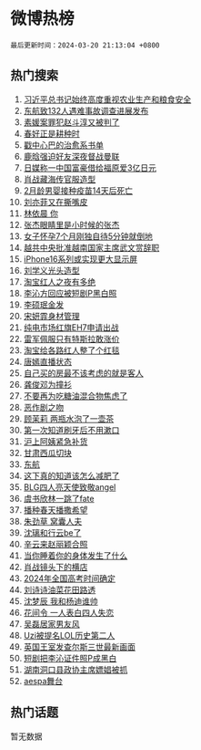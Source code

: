 # 微博热榜

`最后更新时间：2024-03-20 21:13:04 +0800`

## 热门搜索

1. [习近平总书记始终高度重视农业生产和粮食安全](https://m.weibo.cn/search?containerid=100103type%3D1%26t%3D10%26q%3D%23%E4%B9%A0%E8%BF%91%E5%B9%B3%E6%80%BB%E4%B9%A6%E8%AE%B0%E5%A7%8B%E7%BB%88%E9%AB%98%E5%BA%A6%E9%87%8D%E8%A7%86%E5%86%9C%E4%B8%9A%E7%94%9F%E4%BA%A7%E5%92%8C%E7%B2%AE%E9%A3%9F%E5%AE%89%E5%85%A8%23&stream_entry_id=51&isnewpage=1&extparam=seat%3D1%26stream_entry_id%3D51%26dgr%3D0%26pos%3D0%26c_type%3D51%26filter_type%3Drealtimehot%26q%3D%2523%25E4%25B9%25A0%25E8%25BF%2591%25E5%25B9%25B3%25E6%2580%25BB%25E4%25B9%25A6%25E8%25AE%25B0%25E5%25A7%258B%25E7%25BB%2588%25E9%25AB%2598%25E5%25BA%25A6%25E9%2587%258D%25E8%25A7%2586%25E5%2586%259C%25E4%25B8%259A%25E7%2594%259F%25E4%25BA%25A7%25E5%2592%258C%25E7%25B2%25AE%25E9%25A3%259F%25E5%25AE%2589%25E5%2585%25A8%2523%26cate%3D10103%26display_time%3D1710940382%26pre_seqid%3D17109403828300037797)
1. [东航致132人遇难事故调查进展发布](https://m.weibo.cn/search?containerid=100103type%3D1%26t%3D10%26q%3D%23%E4%B8%9C%E8%88%AA%E8%87%B4132%E4%BA%BA%E9%81%87%E9%9A%BE%E4%BA%8B%E6%95%85%E8%B0%83%E6%9F%A5%E8%BF%9B%E5%B1%95%E5%8F%91%E5%B8%83%23&stream_entry_id=31&isnewpage=1&extparam=seat%3D1%26stream_entry_id%3D31%26lcate%3D5001%26pos%3D0%26filter_type%3Drealtimehot%26realpos%3D1%26q%3D%2523%25E4%25B8%259C%25E8%2588%25AA%25E8%2587%25B4132%25E4%25BA%25BA%25E9%2581%2587%25E9%259A%25BE%25E4%25BA%258B%25E6%2595%2585%25E8%25B0%2583%25E6%259F%25A5%25E8%25BF%259B%25E5%25B1%2595%25E5%258F%2591%25E5%25B8%2583%2523%26dgr%3D0%26band_rank%3D1%26c_type%3D31%26flag%3D2%26cate%3D5001%26display_time%3D1710940382%26pre_seqid%3D17109403828300037797)
1. [素媛案罪犯赵斗淳又被判了](https://m.weibo.cn/search?containerid=100103type%3D1%26t%3D10%26q%3D%23%E7%B4%A0%E5%AA%9B%E6%A1%88%E7%BD%AA%E7%8A%AF%E8%B5%B5%E6%96%97%E6%B7%B3%E5%8F%88%E8%A2%AB%E5%88%A4%E4%BA%86%23&stream_entry_id=31&isnewpage=1&extparam=seat%3D1%26stream_entry_id%3D31%26lcate%3D5001%26pos%3D1%26filter_type%3Drealtimehot%26realpos%3D2%26q%3D%2523%25E7%25B4%25A0%25E5%25AA%259B%25E6%25A1%2588%25E7%25BD%25AA%25E7%258A%25AF%25E8%25B5%25B5%25E6%2596%2597%25E6%25B7%25B3%25E5%258F%2588%25E8%25A2%25AB%25E5%2588%25A4%25E4%25BA%2586%2523%26dgr%3D0%26band_rank%3D2%26c_type%3D31%26flag%3D2%26cate%3D5001%26display_time%3D1710940382%26pre_seqid%3D17109403828300037797)
1. [春好正是耕种时](https://m.weibo.cn/search?containerid=100103type%3D1%26t%3D10%26q%3D%23%E6%98%A5%E5%A5%BD%E6%AD%A3%E6%98%AF%E8%80%95%E7%A7%8D%E6%97%B6%23&stream_entry_id=31&isnewpage=1&extparam=seat%3D1%26stream_entry_id%3D31%26lcate%3D5001%26pos%3D2%26filter_type%3Drealtimehot%26realpos%3D3%26q%3D%2523%25E6%2598%25A5%25E5%25A5%25BD%25E6%25AD%25A3%25E6%2598%25AF%25E8%2580%2595%25E7%25A7%258D%25E6%2597%25B6%2523%26dgr%3D0%26band_rank%3D3%26c_type%3D31%26flag%3D1%26cate%3D5001%26display_time%3D1710940382%26pre_seqid%3D17109403828300037797)
1. [戳中心巴的治愈系书单](https://m.weibo.cn/search?containerid=100103type%3D1%26t%3D10%26q%3D%23%E6%88%B3%E4%B8%AD%E5%BF%83%E5%B7%B4%E7%9A%84%E6%B2%BB%E6%84%88%E7%B3%BB%E4%B9%A6%E5%8D%95%23&stream_entry_id=31&isnewpage=1&extparam=seat%3D1%26stream_entry_id%3D31%26lcate%3D5001%26pos%3D3%26filter_type%3Drealtimehot%26q%3D%2523%25E6%2588%25B3%25E4%25B8%25AD%25E5%25BF%2583%25E5%25B7%25B4%25E7%259A%2584%25E6%25B2%25BB%25E6%2584%2588%25E7%25B3%25BB%25E4%25B9%25A6%25E5%258D%2595%2523%26dgr%3D0%26adid%3D227682%26band_rank%3D4%26c_type%3D31%26is_ad_pos%3D1%26cate%3D5001%26display_time%3D1710940382%26pre_seqid%3D17109403828300037797)
1. [鹿晗强迫好友深夜督战曼联](https://m.weibo.cn/search?containerid=100103type%3D1%26t%3D10%26q%3D%E9%B9%BF%E6%99%97%E5%BC%BA%E8%BF%AB%E5%A5%BD%E5%8F%8B%E6%B7%B1%E5%A4%9C%E7%9D%A3%E6%88%98%E6%9B%BC%E8%81%94&stream_entry_id=31&isnewpage=1&extparam=seat%3D1%26stream_entry_id%3D31%26lcate%3D5001%26pos%3D4%26filter_type%3Drealtimehot%26realpos%3D4%26q%3D%25E9%25B9%25BF%25E6%2599%2597%25E5%25BC%25BA%25E8%25BF%25AB%25E5%25A5%25BD%25E5%258F%258B%25E6%25B7%25B1%25E5%25A4%259C%25E7%259D%25A3%25E6%2588%2598%25E6%259B%25BC%25E8%2581%2594%26dgr%3D0%26band_rank%3D4%26c_type%3D31%26flag%3D1%26cate%3D5001%26display_time%3D1710940382%26pre_seqid%3D17109403828300037797)
1. [日媒称一中国富豪借给福原爱3亿日元](https://m.weibo.cn/search?containerid=100103type%3D1%26t%3D10%26q%3D%23%E6%97%A5%E5%AA%92%E7%A7%B0%E4%B8%80%E4%B8%AD%E5%9B%BD%E5%AF%8C%E8%B1%AA%E5%80%9F%E7%BB%99%E7%A6%8F%E5%8E%9F%E7%88%B13%E4%BA%BF%E6%97%A5%E5%85%83%23&stream_entry_id=31&isnewpage=1&extparam=seat%3D1%26stream_entry_id%3D31%26lcate%3D5001%26pos%3D5%26filter_type%3Drealtimehot%26realpos%3D5%26q%3D%2523%25E6%2597%25A5%25E5%25AA%2592%25E7%25A7%25B0%25E4%25B8%2580%25E4%25B8%25AD%25E5%259B%25BD%25E5%25AF%258C%25E8%25B1%25AA%25E5%2580%259F%25E7%25BB%2599%25E7%25A6%258F%25E5%258E%259F%25E7%2588%25B13%25E4%25BA%25BF%25E6%2597%25A5%25E5%2585%2583%2523%26dgr%3D0%26band_rank%3D5%26c_type%3D31%26flag%3D1%26cate%3D5001%26display_time%3D1710940382%26pre_seqid%3D17109403828300037797)
1. [肖战藏海传官服造型](https://m.weibo.cn/search?containerid=100103type%3D1%26t%3D10%26q%3D%23%E8%82%96%E6%88%98%E8%97%8F%E6%B5%B7%E4%BC%A0%E5%AE%98%E6%9C%8D%E9%80%A0%E5%9E%8B%23&stream_entry_id=31&isnewpage=1&extparam=seat%3D1%26stream_entry_id%3D31%26lcate%3D5001%26pos%3D6%26filter_type%3Drealtimehot%26realpos%3D6%26q%3D%2523%25E8%2582%2596%25E6%2588%2598%25E8%2597%258F%25E6%25B5%25B7%25E4%25BC%25A0%25E5%25AE%2598%25E6%259C%258D%25E9%2580%25A0%25E5%259E%258B%2523%26dgr%3D0%26band_rank%3D6%26c_type%3D31%26flag%3D1%26cate%3D5001%26display_time%3D1710940382%26pre_seqid%3D17109403828300037797)
1. [2月龄男婴接种疫苗14天后死亡](https://m.weibo.cn/search?containerid=100103type%3D1%26t%3D10%26q%3D%232%E6%9C%88%E9%BE%84%E7%94%B7%E5%A9%B4%E6%8E%A5%E7%A7%8D%E7%96%AB%E8%8B%9714%E5%A4%A9%E5%90%8E%E6%AD%BB%E4%BA%A1%23&stream_entry_id=31&isnewpage=1&extparam=seat%3D1%26stream_entry_id%3D31%26lcate%3D5001%26pos%3D7%26filter_type%3Drealtimehot%26realpos%3D7%26q%3D%25232%25E6%259C%2588%25E9%25BE%2584%25E7%2594%25B7%25E5%25A9%25B4%25E6%258E%25A5%25E7%25A7%258D%25E7%2596%25AB%25E8%258B%259714%25E5%25A4%25A9%25E5%2590%258E%25E6%25AD%25BB%25E4%25BA%25A1%2523%26dgr%3D0%26band_rank%3D7%26c_type%3D31%26flag%3D1%26cate%3D5001%26display_time%3D1710940382%26pre_seqid%3D17109403828300037797)
1. [刘亦菲又在撕嘴皮](https://m.weibo.cn/search?containerid=100103type%3D1%26t%3D10%26q%3D%23%E5%88%98%E4%BA%A6%E8%8F%B2%E5%8F%88%E5%9C%A8%E6%92%95%E5%98%B4%E7%9A%AE%23&stream_entry_id=31&isnewpage=1&extparam=seat%3D1%26stream_entry_id%3D31%26lcate%3D5001%26pos%3D8%26filter_type%3Drealtimehot%26realpos%3D8%26q%3D%2523%25E5%2588%2598%25E4%25BA%25A6%25E8%258F%25B2%25E5%258F%2588%25E5%259C%25A8%25E6%2592%2595%25E5%2598%25B4%25E7%259A%25AE%2523%26dgr%3D0%26band_rank%3D8%26c_type%3D31%26flag%3D1%26cate%3D5001%26display_time%3D1710940382%26pre_seqid%3D17109403828300037797)
1. [林依晨 你](https://m.weibo.cn/search?containerid=100103type%3D1%26t%3D10%26q%3D%E6%9E%97%E4%BE%9D%E6%99%A8+%E4%BD%A0&stream_entry_id=31&isnewpage=1&extparam=seat%3D1%26stream_entry_id%3D31%26lcate%3D5001%26pos%3D9%26filter_type%3Drealtimehot%26realpos%3D9%26q%3D%25E6%259E%2597%25E4%25BE%259D%25E6%2599%25A8%2520%25E4%25BD%25A0%26dgr%3D0%26band_rank%3D9%26c_type%3D31%26flag%3D2%26cate%3D5001%26display_time%3D1710940382%26pre_seqid%3D17109403828300037797)
1. [张杰眼睛里是小时候的张杰](https://m.weibo.cn/search?containerid=100103type%3D1%26t%3D10%26q%3D%23%E5%BC%A0%E6%9D%B0%E7%9C%BC%E7%9D%9B%E9%87%8C%E6%98%AF%E5%B0%8F%E6%97%B6%E5%80%99%E7%9A%84%E5%BC%A0%E6%9D%B0%23&stream_entry_id=31&isnewpage=1&extparam=seat%3D1%26stream_entry_id%3D31%26lcate%3D5001%26pos%3D10%26filter_type%3Drealtimehot%26realpos%3D10%26q%3D%2523%25E5%25BC%25A0%25E6%259D%25B0%25E7%259C%25BC%25E7%259D%259B%25E9%2587%258C%25E6%2598%25AF%25E5%25B0%258F%25E6%2597%25B6%25E5%2580%2599%25E7%259A%2584%25E5%25BC%25A0%25E6%259D%25B0%2523%26dgr%3D0%26band_rank%3D10%26c_type%3D31%26flag%3D1%26cate%3D5001%26display_time%3D1710940382%26pre_seqid%3D17109403828300037797)
1. [女子怀孕7个月刚独自待5分钟就倒地](https://m.weibo.cn/search?containerid=100103type%3D1%26t%3D10%26q%3D%23%E5%A5%B3%E5%AD%90%E6%80%80%E5%AD%957%E4%B8%AA%E6%9C%88%E5%88%9A%E7%8B%AC%E8%87%AA%E5%BE%855%E5%88%86%E9%92%9F%E5%B0%B1%E5%80%92%E5%9C%B0%23&stream_entry_id=31&isnewpage=1&extparam=seat%3D1%26stream_entry_id%3D31%26lcate%3D5001%26pos%3D11%26filter_type%3Drealtimehot%26realpos%3D11%26q%3D%2523%25E5%25A5%25B3%25E5%25AD%2590%25E6%2580%2580%25E5%25AD%25957%25E4%25B8%25AA%25E6%259C%2588%25E5%2588%259A%25E7%258B%25AC%25E8%2587%25AA%25E5%25BE%25855%25E5%2588%2586%25E9%2592%259F%25E5%25B0%25B1%25E5%2580%2592%25E5%259C%25B0%2523%26dgr%3D0%26band_rank%3D11%26c_type%3D31%26flag%3D1%26cate%3D5001%26display_time%3D1710940382%26pre_seqid%3D17109403828300037797)
1. [越共中央批准越南国家主席武文赏辞职](https://m.weibo.cn/search?containerid=100103type%3D1%26t%3D10%26q%3D%23%E8%B6%8A%E5%85%B1%E4%B8%AD%E5%A4%AE%E6%89%B9%E5%87%86%E8%B6%8A%E5%8D%97%E5%9B%BD%E5%AE%B6%E4%B8%BB%E5%B8%AD%E6%AD%A6%E6%96%87%E8%B5%8F%E8%BE%9E%E8%81%8C%23&stream_entry_id=31&isnewpage=1&extparam=seat%3D1%26stream_entry_id%3D31%26lcate%3D5001%26pos%3D12%26filter_type%3Drealtimehot%26realpos%3D12%26q%3D%2523%25E8%25B6%258A%25E5%2585%25B1%25E4%25B8%25AD%25E5%25A4%25AE%25E6%2589%25B9%25E5%2587%2586%25E8%25B6%258A%25E5%258D%2597%25E5%259B%25BD%25E5%25AE%25B6%25E4%25B8%25BB%25E5%25B8%25AD%25E6%25AD%25A6%25E6%2596%2587%25E8%25B5%258F%25E8%25BE%259E%25E8%2581%258C%2523%26dgr%3D0%26band_rank%3D12%26c_type%3D31%26flag%3D0%26cate%3D5001%26display_time%3D1710940382%26pre_seqid%3D17109403828300037797)
1. [iPhone16系列或实现更大显示屏](https://m.weibo.cn/search?containerid=100103type%3D1%26t%3D10%26q%3D%23iPhone16%E7%B3%BB%E5%88%97%E6%88%96%E5%AE%9E%E7%8E%B0%E6%9B%B4%E5%A4%A7%E6%98%BE%E7%A4%BA%E5%B1%8F%23&stream_entry_id=31&isnewpage=1&extparam=seat%3D1%26stream_entry_id%3D31%26lcate%3D5001%26pos%3D13%26filter_type%3Drealtimehot%26realpos%3D13%26q%3D%2523iPhone16%25E7%25B3%25BB%25E5%2588%2597%25E6%2588%2596%25E5%25AE%259E%25E7%258E%25B0%25E6%259B%25B4%25E5%25A4%25A7%25E6%2598%25BE%25E7%25A4%25BA%25E5%25B1%258F%2523%26dgr%3D0%26band_rank%3D13%26c_type%3D31%26flag%3D0%26cate%3D5001%26display_time%3D1710940382%26pre_seqid%3D17109403828300037797)
1. [刘学义光头造型](https://m.weibo.cn/search?containerid=100103type%3D1%26t%3D10%26q%3D%E5%88%98%E5%AD%A6%E4%B9%89%E5%85%89%E5%A4%B4%E9%80%A0%E5%9E%8B&stream_entry_id=31&isnewpage=1&extparam=seat%3D1%26stream_entry_id%3D31%26lcate%3D5001%26pos%3D14%26filter_type%3Drealtimehot%26realpos%3D14%26q%3D%25E5%2588%2598%25E5%25AD%25A6%25E4%25B9%2589%25E5%2585%2589%25E5%25A4%25B4%25E9%2580%25A0%25E5%259E%258B%26dgr%3D0%26band_rank%3D14%26c_type%3D31%26flag%3D1%26cate%3D5001%26display_time%3D1710940382%26pre_seqid%3D17109403828300037797)
1. [淘宝红人之夜有多绝](https://m.weibo.cn/search?containerid=100103type%3D1%26t%3D10%26q%3D%23%E6%B7%98%E5%AE%9D%E7%BA%A2%E4%BA%BA%E4%B9%8B%E5%A4%9C%E6%9C%89%E5%A4%9A%E7%BB%9D%23&stream_entry_id=31&isnewpage=1&extparam=seat%3D1%26stream_entry_id%3D31%26lcate%3D5001%26pos%3D15%26filter_type%3Drealtimehot%26realpos%3D15%26q%3D%2523%25E6%25B7%2598%25E5%25AE%259D%25E7%25BA%25A2%25E4%25BA%25BA%25E4%25B9%258B%25E5%25A4%259C%25E6%259C%2589%25E5%25A4%259A%25E7%25BB%259D%2523%26dgr%3D0%26adid%3D227715%26band_rank%3D15%26c_type%3D31%26flag%3D0%26cate%3D5001%26display_time%3D1710940382%26pre_seqid%3D17109403828300037797)
1. [李沁方回应被短剧P黑白照](https://m.weibo.cn/search?containerid=100103type%3D1%26t%3D10%26q%3D%23%E6%9D%8E%E6%B2%81%E6%96%B9%E5%9B%9E%E5%BA%94%E8%A2%AB%E7%9F%AD%E5%89%A7P%E9%BB%91%E7%99%BD%E7%85%A7%23&stream_entry_id=31&isnewpage=1&extparam=seat%3D1%26stream_entry_id%3D31%26lcate%3D5001%26pos%3D16%26filter_type%3Drealtimehot%26realpos%3D16%26q%3D%2523%25E6%259D%258E%25E6%25B2%2581%25E6%2596%25B9%25E5%259B%259E%25E5%25BA%2594%25E8%25A2%25AB%25E7%259F%25AD%25E5%2589%25A7P%25E9%25BB%2591%25E7%2599%25BD%25E7%2585%25A7%2523%26dgr%3D0%26band_rank%3D16%26c_type%3D31%26flag%3D2%26cate%3D5001%26display_time%3D1710940382%26pre_seqid%3D17109403828300037797)
1. [李硕珉金发](https://m.weibo.cn/search?containerid=100103type%3D1%26t%3D10%26q%3D%E6%9D%8E%E7%A1%95%E7%8F%89%E9%87%91%E5%8F%91&stream_entry_id=31&isnewpage=1&extparam=seat%3D1%26stream_entry_id%3D31%26lcate%3D5001%26pos%3D17%26filter_type%3Drealtimehot%26realpos%3D17%26q%3D%25E6%259D%258E%25E7%25A1%2595%25E7%258F%2589%25E9%2587%2591%25E5%258F%2591%26dgr%3D0%26band_rank%3D17%26c_type%3D31%26flag%3D1%26cate%3D5001%26display_time%3D1710940382%26pre_seqid%3D17109403828300037797)
1. [宋妍霏身材管理](https://m.weibo.cn/search?containerid=100103type%3D1%26t%3D10%26q%3D%23%E5%AE%8B%E5%A6%8D%E9%9C%8F%E8%BA%AB%E6%9D%90%E7%AE%A1%E7%90%86%23&stream_entry_id=31&isnewpage=1&extparam=seat%3D1%26stream_entry_id%3D31%26lcate%3D5001%26pos%3D18%26filter_type%3Drealtimehot%26realpos%3D18%26q%3D%2523%25E5%25AE%258B%25E5%25A6%258D%25E9%259C%258F%25E8%25BA%25AB%25E6%259D%2590%25E7%25AE%25A1%25E7%2590%2586%2523%26dgr%3D0%26band_rank%3D18%26c_type%3D31%26flag%3D1%26cate%3D5001%26display_time%3D1710940382%26pre_seqid%3D17109403828300037797)
1. [纯电市场红旗EH7申请出战](https://m.weibo.cn/search?containerid=100103type%3D1%26t%3D10%26q%3D%23%E7%BA%AF%E7%94%B5%E5%B8%82%E5%9C%BA%E7%BA%A2%E6%97%97EH7%E7%94%B3%E8%AF%B7%E5%87%BA%E6%88%98%23&stream_entry_id=31&isnewpage=1&extparam=seat%3D1%26stream_entry_id%3D31%26lcate%3D5001%26pos%3D19%26filter_type%3Drealtimehot%26realpos%3D19%26q%3D%2523%25E7%25BA%25AF%25E7%2594%25B5%25E5%25B8%2582%25E5%259C%25BA%25E7%25BA%25A2%25E6%2597%2597EH7%25E7%2594%25B3%25E8%25AF%25B7%25E5%2587%25BA%25E6%2588%2598%2523%26dgr%3D0%26adid%3D227463%26band_rank%3D19%26c_type%3D31%26flag%3D0%26cate%3D5001%26display_time%3D1710940382%26pre_seqid%3D17109403828300037797)
1. [雷军佩服只有特斯拉敢涨价](https://m.weibo.cn/search?containerid=100103type%3D1%26t%3D10%26q%3D%23%E9%9B%B7%E5%86%9B%E4%BD%A9%E6%9C%8D%E5%8F%AA%E6%9C%89%E7%89%B9%E6%96%AF%E6%8B%89%E6%95%A2%E6%B6%A8%E4%BB%B7%23&stream_entry_id=31&isnewpage=1&extparam=seat%3D1%26stream_entry_id%3D31%26lcate%3D5001%26pos%3D20%26filter_type%3Drealtimehot%26realpos%3D20%26q%3D%2523%25E9%259B%25B7%25E5%2586%259B%25E4%25BD%25A9%25E6%259C%258D%25E5%258F%25AA%25E6%259C%2589%25E7%2589%25B9%25E6%2596%25AF%25E6%258B%2589%25E6%2595%25A2%25E6%25B6%25A8%25E4%25BB%25B7%2523%26dgr%3D0%26band_rank%3D20%26c_type%3D31%26flag%3D0%26cate%3D5001%26display_time%3D1710940382%26pre_seqid%3D17109403828300037797)
1. [淘宝给各路红人整了个红毯](https://m.weibo.cn/search?containerid=100103type%3D1%26t%3D10%26q%3D%23%E6%B7%98%E5%AE%9D%E7%BB%99%E5%90%84%E8%B7%AF%E7%BA%A2%E4%BA%BA%E6%95%B4%E4%BA%86%E4%B8%AA%E7%BA%A2%E6%AF%AF%23&stream_entry_id=31&isnewpage=1&extparam=seat%3D1%26stream_entry_id%3D31%26lcate%3D5001%26pos%3D21%26filter_type%3Drealtimehot%26realpos%3D21%26q%3D%2523%25E6%25B7%2598%25E5%25AE%259D%25E7%25BB%2599%25E5%2590%2584%25E8%25B7%25AF%25E7%25BA%25A2%25E4%25BA%25BA%25E6%2595%25B4%25E4%25BA%2586%25E4%25B8%25AA%25E7%25BA%25A2%25E6%25AF%25AF%2523%26dgr%3D0%26adid%3D227640%26band_rank%3D21%26c_type%3D31%26flag%3D0%26cate%3D5001%26display_time%3D1710940382%26pre_seqid%3D17109403828300037797)
1. [唐嫣直播状态](https://m.weibo.cn/search?containerid=100103type%3D1%26t%3D10%26q%3D%E5%94%90%E5%AB%A3%E7%9B%B4%E6%92%AD%E7%8A%B6%E6%80%81&stream_entry_id=31&isnewpage=1&extparam=seat%3D1%26stream_entry_id%3D31%26lcate%3D5001%26pos%3D22%26filter_type%3Drealtimehot%26realpos%3D22%26q%3D%25E5%2594%2590%25E5%25AB%25A3%25E7%259B%25B4%25E6%2592%25AD%25E7%258A%25B6%25E6%2580%2581%26dgr%3D0%26band_rank%3D22%26c_type%3D31%26flag%3D0%26cate%3D5001%26display_time%3D1710940382%26pre_seqid%3D17109403828300037797)
1. [自己买的房最不该考虑的就是客人](https://m.weibo.cn/search?containerid=100103type%3D1%26t%3D10%26q%3D%23%E8%87%AA%E5%B7%B1%E4%B9%B0%E7%9A%84%E6%88%BF%E6%9C%80%E4%B8%8D%E8%AF%A5%E8%80%83%E8%99%91%E7%9A%84%E5%B0%B1%E6%98%AF%E5%AE%A2%E4%BA%BA%23&stream_entry_id=31&isnewpage=1&extparam=seat%3D1%26stream_entry_id%3D31%26lcate%3D5001%26pos%3D23%26filter_type%3Drealtimehot%26realpos%3D23%26q%3D%2523%25E8%2587%25AA%25E5%25B7%25B1%25E4%25B9%25B0%25E7%259A%2584%25E6%2588%25BF%25E6%259C%2580%25E4%25B8%258D%25E8%25AF%25A5%25E8%2580%2583%25E8%2599%2591%25E7%259A%2584%25E5%25B0%25B1%25E6%2598%25AF%25E5%25AE%25A2%25E4%25BA%25BA%2523%26dgr%3D0%26band_rank%3D23%26c_type%3D31%26flag%3D1%26cate%3D5001%26display_time%3D1710940382%26pre_seqid%3D17109403828300037797)
1. [龚俊邓为撞衫](https://m.weibo.cn/search?containerid=100103type%3D1%26t%3D10%26q%3D%23%E9%BE%9A%E4%BF%8A%E9%82%93%E4%B8%BA%E6%92%9E%E8%A1%AB%23&stream_entry_id=31&isnewpage=1&extparam=seat%3D1%26stream_entry_id%3D31%26lcate%3D5001%26pos%3D24%26filter_type%3Drealtimehot%26realpos%3D24%26q%3D%2523%25E9%25BE%259A%25E4%25BF%258A%25E9%2582%2593%25E4%25B8%25BA%25E6%2592%259E%25E8%25A1%25AB%2523%26dgr%3D0%26band_rank%3D24%26c_type%3D31%26flag%3D0%26cate%3D5001%26display_time%3D1710940382%26pre_seqid%3D17109403828300037797)
1. [不要再为吃糖油混合物焦虑了](https://m.weibo.cn/search?containerid=100103type%3D1%26t%3D10%26q%3D%23%E4%B8%8D%E8%A6%81%E5%86%8D%E4%B8%BA%E5%90%83%E7%B3%96%E6%B2%B9%E6%B7%B7%E5%90%88%E7%89%A9%E7%84%A6%E8%99%91%E4%BA%86%23&stream_entry_id=31&isnewpage=1&extparam=seat%3D1%26stream_entry_id%3D31%26lcate%3D5001%26pos%3D25%26filter_type%3Drealtimehot%26realpos%3D25%26q%3D%2523%25E4%25B8%258D%25E8%25A6%2581%25E5%2586%258D%25E4%25B8%25BA%25E5%2590%2583%25E7%25B3%2596%25E6%25B2%25B9%25E6%25B7%25B7%25E5%2590%2588%25E7%2589%25A9%25E7%2584%25A6%25E8%2599%2591%25E4%25BA%2586%2523%26dgr%3D0%26band_rank%3D25%26c_type%3D31%26flag%3D0%26cate%3D5001%26display_time%3D1710940382%26pre_seqid%3D17109403828300037797)
1. [恶作剧之吻](https://m.weibo.cn/search?containerid=100103type%3D1%26t%3D10%26q%3D%E6%81%B6%E4%BD%9C%E5%89%A7%E4%B9%8B%E5%90%BB&stream_entry_id=31&isnewpage=1&extparam=seat%3D1%26stream_entry_id%3D31%26lcate%3D5001%26pos%3D26%26filter_type%3Drealtimehot%26realpos%3D26%26q%3D%25E6%2581%25B6%25E4%25BD%259C%25E5%2589%25A7%25E4%25B9%258B%25E5%2590%25BB%26dgr%3D0%26band_rank%3D26%26c_type%3D31%26flag%3D0%26cate%3D5001%26display_time%3D1710940382%26pre_seqid%3D17109403828300037797)
1. [顾茉莉 两瓶水泡了一壶茶](https://m.weibo.cn/search?containerid=100103type%3D1%26t%3D10%26q%3D%E9%A1%BE%E8%8C%89%E8%8E%89+%E4%B8%A4%E7%93%B6%E6%B0%B4%E6%B3%A1%E4%BA%86%E4%B8%80%E5%A3%B6%E8%8C%B6&stream_entry_id=31&isnewpage=1&extparam=seat%3D1%26stream_entry_id%3D31%26lcate%3D5001%26pos%3D27%26filter_type%3Drealtimehot%26realpos%3D27%26q%3D%25E9%25A1%25BE%25E8%258C%2589%25E8%258E%2589%2520%25E4%25B8%25A4%25E7%2593%25B6%25E6%25B0%25B4%25E6%25B3%25A1%25E4%25BA%2586%25E4%25B8%2580%25E5%25A3%25B6%25E8%258C%25B6%26dgr%3D0%26band_rank%3D27%26c_type%3D31%26flag%3D1%26cate%3D5001%26display_time%3D1710940382%26pre_seqid%3D17109403828300037797)
1. [第一次知道刷牙后不用漱口](https://m.weibo.cn/search?containerid=100103type%3D1%26t%3D10%26q%3D%23%E7%AC%AC%E4%B8%80%E6%AC%A1%E7%9F%A5%E9%81%93%E5%88%B7%E7%89%99%E5%90%8E%E4%B8%8D%E7%94%A8%E6%BC%B1%E5%8F%A3%23&stream_entry_id=31&isnewpage=1&extparam=seat%3D1%26stream_entry_id%3D31%26lcate%3D5001%26pos%3D28%26filter_type%3Drealtimehot%26realpos%3D28%26q%3D%2523%25E7%25AC%25AC%25E4%25B8%2580%25E6%25AC%25A1%25E7%259F%25A5%25E9%2581%2593%25E5%2588%25B7%25E7%2589%2599%25E5%2590%258E%25E4%25B8%258D%25E7%2594%25A8%25E6%25BC%25B1%25E5%258F%25A3%2523%26dgr%3D0%26band_rank%3D28%26c_type%3D31%26flag%3D0%26cate%3D5001%26display_time%3D1710940382%26pre_seqid%3D17109403828300037797)
1. [沪上阿姨紧急补货](https://m.weibo.cn/search?containerid=100103type%3D1%26t%3D10%26q%3D%23%E6%B2%AA%E4%B8%8A%E9%98%BF%E5%A7%A8%E7%B4%A7%E6%80%A5%E8%A1%A5%E8%B4%A7%23&stream_entry_id=31&isnewpage=1&extparam=seat%3D1%26stream_entry_id%3D31%26lcate%3D5001%26pos%3D29%26filter_type%3Drealtimehot%26realpos%3D29%26q%3D%2523%25E6%25B2%25AA%25E4%25B8%258A%25E9%2598%25BF%25E5%25A7%25A8%25E7%25B4%25A7%25E6%2580%25A5%25E8%25A1%25A5%25E8%25B4%25A7%2523%26dgr%3D0%26band_rank%3D29%26c_type%3D31%26flag%3D0%26cate%3D5001%26display_time%3D1710940382%26pre_seqid%3D17109403828300037797)
1. [甘肃西瓜切块](https://m.weibo.cn/search?containerid=100103type%3D1%26t%3D10%26q%3D%E7%94%98%E8%82%83%E8%A5%BF%E7%93%9C%E5%88%87%E5%9D%97&stream_entry_id=31&isnewpage=1&extparam=seat%3D1%26stream_entry_id%3D31%26lcate%3D5001%26pos%3D30%26filter_type%3Drealtimehot%26realpos%3D30%26q%3D%25E7%2594%2598%25E8%2582%2583%25E8%25A5%25BF%25E7%2593%259C%25E5%2588%2587%25E5%259D%2597%26dgr%3D0%26band_rank%3D30%26c_type%3D31%26flag%3D1%26cate%3D5001%26display_time%3D1710940382%26pre_seqid%3D17109403828300037797)
1. [东航](https://m.weibo.cn/search?containerid=100103type%3D1%26t%3D10%26q%3D%E4%B8%9C%E8%88%AA&stream_entry_id=31&isnewpage=1&extparam=seat%3D1%26stream_entry_id%3D31%26lcate%3D5001%26pos%3D31%26filter_type%3Drealtimehot%26realpos%3D31%26q%3D%25E4%25B8%259C%25E8%2588%25AA%26dgr%3D0%26band_rank%3D31%26c_type%3D31%26flag%3D0%26cate%3D5001%26display_time%3D1710940382%26pre_seqid%3D17109403828300037797)
1. [这下真的知道该怎么减肥了](https://m.weibo.cn/search?containerid=100103type%3D1%26t%3D10%26q%3D%E8%BF%99%E4%B8%8B%E7%9C%9F%E7%9A%84%E7%9F%A5%E9%81%93%E8%AF%A5%E6%80%8E%E4%B9%88%E5%87%8F%E8%82%A5%E4%BA%86&stream_entry_id=31&isnewpage=1&extparam=seat%3D1%26stream_entry_id%3D31%26lcate%3D5001%26pos%3D32%26filter_type%3Drealtimehot%26realpos%3D32%26q%3D%25E8%25BF%2599%25E4%25B8%258B%25E7%259C%259F%25E7%259A%2584%25E7%259F%25A5%25E9%2581%2593%25E8%25AF%25A5%25E6%2580%258E%25E4%25B9%2588%25E5%2587%258F%25E8%2582%25A5%25E4%25BA%2586%26dgr%3D0%26band_rank%3D32%26c_type%3D31%26flag%3D1%26cate%3D5001%26display_time%3D1710940382%26pre_seqid%3D17109403828300037797)
1. [BLG四人亮天使致敬angel](https://m.weibo.cn/search?containerid=100103type%3D1%26t%3D10%26q%3D%23BLG%E5%9B%9B%E4%BA%BA%E4%BA%AE%E5%A4%A9%E4%BD%BF%E8%87%B4%E6%95%ACangel%23&stream_entry_id=31&isnewpage=1&extparam=seat%3D1%26stream_entry_id%3D31%26lcate%3D5001%26pos%3D33%26filter_type%3Drealtimehot%26realpos%3D33%26q%3D%2523BLG%25E5%259B%259B%25E4%25BA%25BA%25E4%25BA%25AE%25E5%25A4%25A9%25E4%25BD%25BF%25E8%2587%25B4%25E6%2595%25ACangel%2523%26dgr%3D0%26band_rank%3D33%26c_type%3D31%26flag%3D1%26cate%3D5001%26display_time%3D1710940382%26pre_seqid%3D17109403828300037797)
1. [虞书欣林一跳了fate](https://m.weibo.cn/search?containerid=100103type%3D1%26t%3D10%26q%3D%23%E8%99%9E%E4%B9%A6%E6%AC%A3%E6%9E%97%E4%B8%80%E8%B7%B3%E4%BA%86fate%23&stream_entry_id=31&isnewpage=1&extparam=seat%3D1%26stream_entry_id%3D31%26lcate%3D5001%26pos%3D34%26filter_type%3Drealtimehot%26realpos%3D34%26q%3D%2523%25E8%2599%259E%25E4%25B9%25A6%25E6%25AC%25A3%25E6%259E%2597%25E4%25B8%2580%25E8%25B7%25B3%25E4%25BA%2586fate%2523%26dgr%3D0%26band_rank%3D34%26c_type%3D31%26flag%3D0%26cate%3D5001%26display_time%3D1710940382%26pre_seqid%3D17109403828300037797)
1. [播种春天播撒希望](https://m.weibo.cn/search?containerid=100103type%3D1%26t%3D10%26q%3D%23%E6%92%AD%E7%A7%8D%E6%98%A5%E5%A4%A9%E6%92%AD%E6%92%92%E5%B8%8C%E6%9C%9B%23&stream_entry_id=31&isnewpage=1&extparam=seat%3D1%26stream_entry_id%3D31%26lcate%3D5001%26pos%3D35%26filter_type%3Drealtimehot%26realpos%3D35%26q%3D%2523%25E6%2592%25AD%25E7%25A7%258D%25E6%2598%25A5%25E5%25A4%25A9%25E6%2592%25AD%25E6%2592%2592%25E5%25B8%258C%25E6%259C%259B%2523%26dgr%3D0%26band_rank%3D35%26c_type%3D31%26flag%3D0%26cate%3D5001%26display_time%3D1710940382%26pre_seqid%3D17109403828300037797)
1. [朱劲草 窝囊人夫](https://m.weibo.cn/search?containerid=100103type%3D1%26t%3D10%26q%3D%E6%9C%B1%E5%8A%B2%E8%8D%89+%E7%AA%9D%E5%9B%8A%E4%BA%BA%E5%A4%AB&stream_entry_id=31&isnewpage=1&extparam=seat%3D1%26stream_entry_id%3D31%26lcate%3D5001%26pos%3D36%26filter_type%3Drealtimehot%26realpos%3D36%26q%3D%25E6%259C%25B1%25E5%258A%25B2%25E8%258D%2589%2520%25E7%25AA%259D%25E5%259B%258A%25E4%25BA%25BA%25E5%25A4%25AB%26dgr%3D0%26band_rank%3D36%26c_type%3D31%26flag%3D1%26cate%3D5001%26display_time%3D1710940382%26pre_seqid%3D17109403828300037797)
1. [沈璃和行云be了](https://m.weibo.cn/search?containerid=100103type%3D1%26t%3D10%26q%3D%23%E6%B2%88%E7%92%83%E5%92%8C%E8%A1%8C%E4%BA%91be%E4%BA%86%23&stream_entry_id=31&isnewpage=1&extparam=seat%3D1%26stream_entry_id%3D31%26lcate%3D5001%26pos%3D37%26filter_type%3Drealtimehot%26realpos%3D37%26q%3D%2523%25E6%25B2%2588%25E7%2592%2583%25E5%2592%258C%25E8%25A1%258C%25E4%25BA%2591be%25E4%25BA%2586%2523%26dgr%3D0%26band_rank%3D37%26c_type%3D31%26flag%3D0%26cate%3D5001%26display_time%3D1710940382%26pre_seqid%3D17109403828300037797)
1. [辛云来赵丽颖合照](https://m.weibo.cn/search?containerid=100103type%3D1%26t%3D10%26q%3D%23%E8%BE%9B%E4%BA%91%E6%9D%A5%E8%B5%B5%E4%B8%BD%E9%A2%96%E5%90%88%E7%85%A7%23&stream_entry_id=31&isnewpage=1&extparam=seat%3D1%26stream_entry_id%3D31%26lcate%3D5001%26pos%3D38%26filter_type%3Drealtimehot%26realpos%3D38%26q%3D%2523%25E8%25BE%259B%25E4%25BA%2591%25E6%259D%25A5%25E8%25B5%25B5%25E4%25B8%25BD%25E9%25A2%2596%25E5%2590%2588%25E7%2585%25A7%2523%26dgr%3D0%26band_rank%3D38%26c_type%3D31%26flag%3D1%26cate%3D5001%26display_time%3D1710940382%26pre_seqid%3D17109403828300037797)
1. [当你睡着你的身体发生了什么](https://m.weibo.cn/search?containerid=100103type%3D1%26t%3D10%26q%3D%23%E5%BD%93%E4%BD%A0%E7%9D%A1%E7%9D%80%E4%BD%A0%E7%9A%84%E8%BA%AB%E4%BD%93%E5%8F%91%E7%94%9F%E4%BA%86%E4%BB%80%E4%B9%88%23&stream_entry_id=31&isnewpage=1&extparam=seat%3D1%26stream_entry_id%3D31%26lcate%3D5001%26pos%3D39%26filter_type%3Drealtimehot%26realpos%3D39%26q%3D%2523%25E5%25BD%2593%25E4%25BD%25A0%25E7%259D%25A1%25E7%259D%2580%25E4%25BD%25A0%25E7%259A%2584%25E8%25BA%25AB%25E4%25BD%2593%25E5%258F%2591%25E7%2594%259F%25E4%25BA%2586%25E4%25BB%2580%25E4%25B9%2588%2523%26dgr%3D0%26adid%3D227714%26band_rank%3D39%26c_type%3D31%26flag%3D0%26cate%3D5001%26display_time%3D1710940382%26pre_seqid%3D17109403828300037797)
1. [肖战镜头下的横店](https://m.weibo.cn/search?containerid=100103type%3D1%26t%3D10%26q%3D%23%E8%82%96%E6%88%98%E9%95%9C%E5%A4%B4%E4%B8%8B%E7%9A%84%E6%A8%AA%E5%BA%97%23&stream_entry_id=31&isnewpage=1&extparam=seat%3D1%26stream_entry_id%3D31%26lcate%3D5001%26pos%3D40%26filter_type%3Drealtimehot%26realpos%3D40%26q%3D%2523%25E8%2582%2596%25E6%2588%2598%25E9%2595%259C%25E5%25A4%25B4%25E4%25B8%258B%25E7%259A%2584%25E6%25A8%25AA%25E5%25BA%2597%2523%26dgr%3D0%26band_rank%3D40%26c_type%3D31%26flag%3D0%26cate%3D5001%26display_time%3D1710940382%26pre_seqid%3D17109403828300037797)
1. [2024年全国高考时间确定](https://m.weibo.cn/search?containerid=100103type%3D1%26t%3D10%26q%3D%232024%E5%B9%B4%E5%85%A8%E5%9B%BD%E9%AB%98%E8%80%83%E6%97%B6%E9%97%B4%E7%A1%AE%E5%AE%9A%23&stream_entry_id=31&isnewpage=1&extparam=seat%3D1%26stream_entry_id%3D31%26lcate%3D5001%26pos%3D41%26filter_type%3Drealtimehot%26realpos%3D41%26q%3D%25232024%25E5%25B9%25B4%25E5%2585%25A8%25E5%259B%25BD%25E9%25AB%2598%25E8%2580%2583%25E6%2597%25B6%25E9%2597%25B4%25E7%25A1%25AE%25E5%25AE%259A%2523%26dgr%3D0%26band_rank%3D41%26c_type%3D31%26flag%3D0%26cate%3D5001%26display_time%3D1710940382%26pre_seqid%3D17109403828300037797)
1. [刘诗诗油菜花田路透](https://m.weibo.cn/search?containerid=100103type%3D1%26t%3D10%26q%3D%23%E5%88%98%E8%AF%97%E8%AF%97%E6%B2%B9%E8%8F%9C%E8%8A%B1%E7%94%B0%E8%B7%AF%E9%80%8F%23&stream_entry_id=31&isnewpage=1&extparam=seat%3D1%26stream_entry_id%3D31%26lcate%3D5001%26pos%3D42%26filter_type%3Drealtimehot%26realpos%3D42%26q%3D%2523%25E5%2588%2598%25E8%25AF%2597%25E8%25AF%2597%25E6%25B2%25B9%25E8%258F%259C%25E8%258A%25B1%25E7%2594%25B0%25E8%25B7%25AF%25E9%2580%258F%2523%26dgr%3D0%26band_rank%3D42%26c_type%3D31%26flag%3D0%26cate%3D5001%26display_time%3D1710940382%26pre_seqid%3D17109403828300037797)
1. [沈梦辰 我和杨迪谁帅](https://m.weibo.cn/search?containerid=100103type%3D1%26t%3D10%26q%3D%E6%B2%88%E6%A2%A6%E8%BE%B0+%E6%88%91%E5%92%8C%E6%9D%A8%E8%BF%AA%E8%B0%81%E5%B8%85&stream_entry_id=31&isnewpage=1&extparam=seat%3D1%26stream_entry_id%3D31%26lcate%3D5001%26pos%3D43%26filter_type%3Drealtimehot%26realpos%3D43%26q%3D%25E6%25B2%2588%25E6%25A2%25A6%25E8%25BE%25B0%2520%25E6%2588%2591%25E5%2592%258C%25E6%259D%25A8%25E8%25BF%25AA%25E8%25B0%2581%25E5%25B8%2585%26dgr%3D0%26band_rank%3D43%26c_type%3D31%26flag%3D0%26cate%3D5001%26display_time%3D1710940382%26pre_seqid%3D17109403828300037797)
1. [花间令 一人表白四人失恋](https://m.weibo.cn/search?containerid=100103type%3D1%26t%3D10%26q%3D%E8%8A%B1%E9%97%B4%E4%BB%A4+%E4%B8%80%E4%BA%BA%E8%A1%A8%E7%99%BD%E5%9B%9B%E4%BA%BA%E5%A4%B1%E6%81%8B&stream_entry_id=31&isnewpage=1&extparam=seat%3D1%26stream_entry_id%3D31%26lcate%3D5001%26pos%3D44%26filter_type%3Drealtimehot%26realpos%3D44%26q%3D%25E8%258A%25B1%25E9%2597%25B4%25E4%25BB%25A4%2520%25E4%25B8%2580%25E4%25BA%25BA%25E8%25A1%25A8%25E7%2599%25BD%25E5%259B%259B%25E4%25BA%25BA%25E5%25A4%25B1%25E6%2581%258B%26dgr%3D0%26band_rank%3D44%26c_type%3D31%26flag%3D0%26cate%3D5001%26display_time%3D1710940382%26pre_seqid%3D17109403828300037797)
1. [吴磊居家男友风](https://m.weibo.cn/search?containerid=100103type%3D1%26t%3D10%26q%3D%23%E5%90%B4%E7%A3%8A%E5%B1%85%E5%AE%B6%E7%94%B7%E5%8F%8B%E9%A3%8E%23&stream_entry_id=31&isnewpage=1&extparam=seat%3D1%26stream_entry_id%3D31%26lcate%3D5001%26pos%3D45%26filter_type%3Drealtimehot%26realpos%3D45%26q%3D%2523%25E5%2590%25B4%25E7%25A3%258A%25E5%25B1%2585%25E5%25AE%25B6%25E7%2594%25B7%25E5%258F%258B%25E9%25A3%258E%2523%26dgr%3D0%26band_rank%3D45%26c_type%3D31%26flag%3D1%26cate%3D5001%26display_time%3D1710940382%26pre_seqid%3D17109403828300037797)
1. [Uzi被提名LOL历史第二人](https://m.weibo.cn/search?containerid=100103type%3D1%26t%3D10%26q%3D%23Uzi%E8%A2%AB%E6%8F%90%E5%90%8DLOL%E5%8E%86%E5%8F%B2%E7%AC%AC%E4%BA%8C%E4%BA%BA%23&stream_entry_id=31&isnewpage=1&extparam=seat%3D1%26stream_entry_id%3D31%26lcate%3D5001%26pos%3D46%26filter_type%3Drealtimehot%26realpos%3D46%26q%3D%2523Uzi%25E8%25A2%25AB%25E6%258F%2590%25E5%2590%258DLOL%25E5%258E%2586%25E5%258F%25B2%25E7%25AC%25AC%25E4%25BA%258C%25E4%25BA%25BA%2523%26dgr%3D0%26band_rank%3D46%26c_type%3D31%26flag%3D0%26cate%3D5001%26display_time%3D1710940382%26pre_seqid%3D17109403828300037797)
1. [英国王室发查尔斯三世最新画面](https://m.weibo.cn/search?containerid=100103type%3D1%26t%3D10%26q%3D%23%E8%8B%B1%E5%9B%BD%E7%8E%8B%E5%AE%A4%E5%8F%91%E6%9F%A5%E5%B0%94%E6%96%AF%E4%B8%89%E4%B8%96%E6%9C%80%E6%96%B0%E7%94%BB%E9%9D%A2%23&stream_entry_id=31&isnewpage=1&extparam=seat%3D1%26stream_entry_id%3D31%26lcate%3D5001%26pos%3D47%26filter_type%3Drealtimehot%26realpos%3D47%26q%3D%2523%25E8%258B%25B1%25E5%259B%25BD%25E7%258E%258B%25E5%25AE%25A4%25E5%258F%2591%25E6%259F%25A5%25E5%25B0%2594%25E6%2596%25AF%25E4%25B8%2589%25E4%25B8%2596%25E6%259C%2580%25E6%2596%25B0%25E7%2594%25BB%25E9%259D%25A2%2523%26dgr%3D0%26band_rank%3D47%26c_type%3D31%26flag%3D0%26cate%3D5001%26display_time%3D1710940382%26pre_seqid%3D17109403828300037797)
1. [短剧把李沁证件照P成黑白](https://m.weibo.cn/search?containerid=100103type%3D1%26t%3D10%26q%3D%23%E7%9F%AD%E5%89%A7%E6%8A%8A%E6%9D%8E%E6%B2%81%E8%AF%81%E4%BB%B6%E7%85%A7P%E6%88%90%E9%BB%91%E7%99%BD%23&stream_entry_id=31&isnewpage=1&extparam=seat%3D1%26stream_entry_id%3D31%26lcate%3D5001%26pos%3D48%26filter_type%3Drealtimehot%26realpos%3D48%26q%3D%2523%25E7%259F%25AD%25E5%2589%25A7%25E6%258A%258A%25E6%259D%258E%25E6%25B2%2581%25E8%25AF%2581%25E4%25BB%25B6%25E7%2585%25A7P%25E6%2588%2590%25E9%25BB%2591%25E7%2599%25BD%2523%26dgr%3D0%26band_rank%3D48%26c_type%3D31%26flag%3D0%26cate%3D5001%26display_time%3D1710940382%26pre_seqid%3D17109403828300037797)
1. [湖南洞口县政协主席嫖娼被抓](https://m.weibo.cn/search?containerid=100103type%3D1%26t%3D10%26q%3D%23%E6%B9%96%E5%8D%97%E6%B4%9E%E5%8F%A3%E5%8E%BF%E6%94%BF%E5%8D%8F%E4%B8%BB%E5%B8%AD%E5%AB%96%E5%A8%BC%E8%A2%AB%E6%8A%93%23&stream_entry_id=31&isnewpage=1&extparam=seat%3D1%26stream_entry_id%3D31%26lcate%3D5001%26pos%3D49%26filter_type%3Drealtimehot%26realpos%3D49%26q%3D%2523%25E6%25B9%2596%25E5%258D%2597%25E6%25B4%259E%25E5%258F%25A3%25E5%258E%25BF%25E6%2594%25BF%25E5%258D%258F%25E4%25B8%25BB%25E5%25B8%25AD%25E5%25AB%2596%25E5%25A8%25BC%25E8%25A2%25AB%25E6%258A%2593%2523%26dgr%3D0%26band_rank%3D49%26c_type%3D31%26flag%3D1%26cate%3D5001%26display_time%3D1710940382%26pre_seqid%3D17109403828300037797)
1. [aespa舞台](https://m.weibo.cn/search?containerid=100103type%3D1%26t%3D10%26q%3Daespa%E8%88%9E%E5%8F%B0&stream_entry_id=31&isnewpage=1&extparam=seat%3D1%26stream_entry_id%3D31%26lcate%3D5001%26pos%3D50%26filter_type%3Drealtimehot%26realpos%3D50%26q%3Daespa%25E8%2588%259E%25E5%258F%25B0%26dgr%3D0%26band_rank%3D50%26c_type%3D31%26flag%3D0%26cate%3D5001%26display_time%3D1710940382%26pre_seqid%3D17109403828300037797)

## 热门话题

暂无数据
